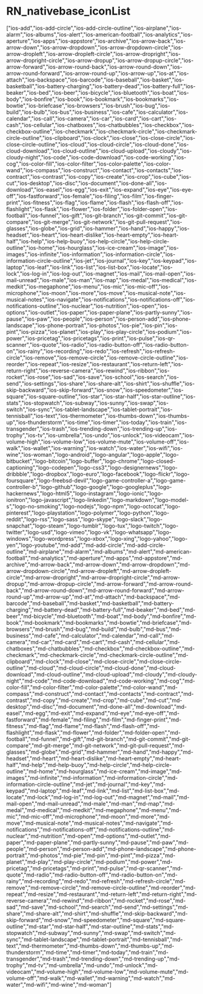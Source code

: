 # RN_nativebase_iconList

["ios-add","ios-add-circle","ios-add-circle-outline","ios-airplane","ios-alarm","ios-albums","ios-alert","ios-american-football","ios-analytics","ios-aperture","ios-apps","ios-appstore","ios-archive","ios-arrow-back","ios-arrow-down","ios-arrow-dropdown","ios-arrow-dropdown-circle","ios-arrow-dropleft","ios-arrow-dropleft-circle","ios-arrow-dropright","ios-arrow-dropright-circle","ios-arrow-dropup","ios-arrow-dropup-circle","ios-arrow-forward","ios-arrow-round-back","ios-arrow-round-down","ios-arrow-round-forward","ios-arrow-round-up","ios-arrow-up","ios-at","ios-attach","ios-backspace","ios-barcode","ios-baseball","ios-basket","ios-basketball","ios-battery-charging","ios-battery-dead","ios-battery-full","ios-beaker","ios-bed","ios-beer","ios-bicycle","ios-bluetooth","ios-boat","ios-body","ios-bonfire","ios-book","ios-bookmark","ios-bookmarks","ios-bowtie","ios-briefcase","ios-browsers","ios-brush","ios-bug","ios-build","ios-bulb","ios-bus","ios-business","ios-cafe","ios-calculator","ios-calendar","ios-call","ios-camera","ios-car","ios-card","ios-cart","ios-cash","ios-cellular","ios-chatboxes","ios-chatbubbles","ios-checkbox","ios-checkbox-outline","ios-checkmark","ios-checkmark-circle","ios-checkmark-circle-outline","ios-clipboard","ios-clock","ios-close","ios-close-circle","ios-close-circle-outline","ios-cloud","ios-cloud-circle","ios-cloud-done","ios-cloud-download","ios-cloud-outline","ios-cloud-upload","ios-cloudy","ios-cloudy-night","ios-code","ios-code-download","ios-code-working","ios-cog","ios-color-fill","ios-color-filter","ios-color-palette","ios-color-wand","ios-compass","ios-construct","ios-contact","ios-contacts","ios-contract","ios-contrast","ios-copy","ios-create","ios-crop","ios-cube","ios-cut","ios-desktop","ios-disc","ios-document","ios-done-all","ios-download","ios-easel","ios-egg","ios-exit","ios-expand","ios-eye","ios-eye-off","ios-fastforward","ios-female","ios-filing","ios-film","ios-finger-print","ios-fitness","ios-flag","ios-flame","ios-flash","ios-flash-off","ios-flashlight","ios-flask","ios-flower","ios-folder","ios-folder-open","ios-football","ios-funnel","ios-gift","ios-git-branch","ios-git-commit","ios-git-compare","ios-git-merge","ios-git-network","ios-git-pull-request","ios-glasses","ios-globe","ios-grid","ios-hammer","ios-hand","ios-happy","ios-headset","ios-heart","ios-heart-dislike","ios-heart-empty","ios-heart-half","ios-help","ios-help-buoy","ios-help-circle","ios-help-circle-outline","ios-home","ios-hourglass","ios-ice-cream","ios-image","ios-images","ios-infinite","ios-information","ios-information-circle","ios-information-circle-outline","ios-jet","ios-journal","ios-key","ios-keypad","ios-laptop","ios-leaf","ios-link","ios-list","ios-list-box","ios-locate","ios-lock","ios-log-in","ios-log-out","ios-magnet","ios-mail","ios-mail-open","ios-mail-unread","ios-male","ios-man","ios-map","ios-medal","ios-medical","ios-medkit","ios-megaphone","ios-menu","ios-mic","ios-mic-off","ios-microphone","ios-moon","ios-more","ios-move","ios-musical-note","ios-musical-notes","ios-navigate","ios-notifications","ios-notifications-off","ios-notifications-outline","ios-nuclear","ios-nutrition","ios-open","ios-options","ios-outlet","ios-paper","ios-paper-plane","ios-partly-sunny","ios-pause","ios-paw","ios-people","ios-person","ios-person-add","ios-phone-landscape","ios-phone-portrait","ios-photos","ios-pie","ios-pin","ios-pint","ios-pizza","ios-planet","ios-play","ios-play-circle","ios-podium","ios-power","ios-pricetag","ios-pricetags","ios-print","ios-pulse","ios-qr-scanner","ios-quote","ios-radio","ios-radio-button-off","ios-radio-button-on","ios-rainy","ios-recording","ios-redo","ios-refresh","ios-refresh-circle","ios-remove","ios-remove-circle","ios-remove-circle-outline","ios-reorder","ios-repeat","ios-resize","ios-restaurant","ios-return-left","ios-return-right","ios-reverse-camera","ios-rewind","ios-ribbon","ios-rocket","ios-rose","ios-sad","ios-save","ios-school","ios-search","ios-send","ios-settings","ios-share","ios-share-alt","ios-shirt","ios-shuffle","ios-skip-backward","ios-skip-forward","ios-snow","ios-speedometer","ios-square","ios-square-outline","ios-star","ios-star-half","ios-star-outline","ios-stats","ios-stopwatch","ios-subway","ios-sunny","ios-swap","ios-switch","ios-sync","ios-tablet-landscape","ios-tablet-portrait","ios-tennisball","ios-text","ios-thermometer","ios-thumbs-down","ios-thumbs-up","ios-thunderstorm","ios-time","ios-timer","ios-today","ios-train","ios-transgender","ios-trash","ios-trending-down","ios-trending-up","ios-trophy","ios-tv","ios-umbrella","ios-undo","ios-unlock","ios-videocam","ios-volume-high","ios-volume-low","ios-volume-mute","ios-volume-off","ios-walk","ios-wallet","ios-warning","ios-watch","ios-water","ios-wifi","ios-wine","ios-woman","logo-android","logo-angular","logo-apple","logo-bitbucket","logo-bitcoin","logo-buffer","logo-chrome","logo-closed-captioning","logo-codepen","logo-css3","logo-designernews","logo-dribbble","logo-dropbox","logo-euro","logo-facebook","logo-flickr","logo-foursquare","logo-freebsd-devil","logo-game-controller-a","logo-game-controller-b","logo-github","logo-google","logo-googleplus","logo-hackernews","logo-html5","logo-instagram","logo-ionic","logo-ionitron","logo-javascript","logo-linkedin","logo-markdown","logo-model-s","logo-no-smoking","logo-nodejs","logo-npm","logo-octocat","logo-pinterest","logo-playstation","logo-polymer","logo-python","logo-reddit","logo-rss","logo-sass","logo-skype","logo-slack","logo-snapchat","logo-steam","logo-tumblr","logo-tux","logo-twitch","logo-twitter","logo-usd","logo-vimeo","logo-vk","logo-whatsapp","logo-windows","logo-wordpress","logo-xbox","logo-xing","logo-yahoo","logo-yen","logo-youtube","md-add","md-add-circle","md-add-circle-outline","md-airplane","md-alarm","md-albums","md-alert","md-american-football","md-analytics","md-aperture","md-apps","md-appstore","md-archive","md-arrow-back","md-arrow-down","md-arrow-dropdown","md-arrow-dropdown-circle","md-arrow-dropleft","md-arrow-dropleft-circle","md-arrow-dropright","md-arrow-dropright-circle","md-arrow-dropup","md-arrow-dropup-circle","md-arrow-forward","md-arrow-round-back","md-arrow-round-down","md-arrow-round-forward","md-arrow-round-up","md-arrow-up","md-at","md-attach","md-backspace","md-barcode","md-baseball","md-basket","md-basketball","md-battery-charging","md-battery-dead","md-battery-full","md-beaker","md-bed","md-beer","md-bicycle","md-bluetooth","md-boat","md-body","md-bonfire","md-book","md-bookmark","md-bookmarks","md-bowtie","md-briefcase","md-browsers","md-brush","md-bug","md-build","md-bulb","md-bus","md-business","md-cafe","md-calculator","md-calendar","md-call","md-camera","md-car","md-card","md-cart","md-cash","md-cellular","md-chatboxes","md-chatbubbles","md-checkbox","md-checkbox-outline","md-checkmark","md-checkmark-circle","md-checkmark-circle-outline","md-clipboard","md-clock","md-close","md-close-circle","md-close-circle-outline","md-cloud","md-cloud-circle","md-cloud-done","md-cloud-download","md-cloud-outline","md-cloud-upload","md-cloudy","md-cloudy-night","md-code","md-code-download","md-code-working","md-cog","md-color-fill","md-color-filter","md-color-palette","md-color-wand","md-compass","md-construct","md-contact","md-contacts","md-contract","md-contrast","md-copy","md-create","md-crop","md-cube","md-cut","md-desktop","md-disc","md-document","md-done-all","md-download","md-easel","md-egg","md-exit","md-expand","md-eye","md-eye-off","md-fastforward","md-female","md-filing","md-film","md-finger-print","md-fitness","md-flag","md-flame","md-flash","md-flash-off","md-flashlight","md-flask","md-flower","md-folder","md-folder-open","md-football","md-funnel","md-gift","md-git-branch","md-git-commit","md-git-compare","md-git-merge","md-git-network","md-git-pull-request","md-glasses","md-globe","md-grid","md-hammer","md-hand","md-happy","md-headset","md-heart","md-heart-dislike","md-heart-empty","md-heart-half","md-help","md-help-buoy","md-help-circle","md-help-circle-outline","md-home","md-hourglass","md-ice-cream","md-image","md-images","md-infinite","md-information","md-information-circle","md-information-circle-outline","md-jet","md-journal","md-key","md-keypad","md-laptop","md-leaf","md-link","md-list","md-list-box","md-locate","md-lock","md-log-in","md-log-out","md-magnet","md-mail","md-mail-open","md-mail-unread","md-male","md-man","md-map","md-medal","md-medical","md-medkit","md-megaphone","md-menu","md-mic","md-mic-off","md-microphone","md-moon","md-more","md-move","md-musical-note","md-musical-notes","md-navigate","md-notifications","md-notifications-off","md-notifications-outline","md-nuclear","md-nutrition","md-open","md-options","md-outlet","md-paper","md-paper-plane","md-partly-sunny","md-pause","md-paw","md-people","md-person","md-person-add","md-phone-landscape","md-phone-portrait","md-photos","md-pie","md-pin","md-pint","md-pizza","md-planet","md-play","md-play-circle","md-podium","md-power","md-pricetag","md-pricetags","md-print","md-pulse","md-qr-scanner","md-quote","md-radio","md-radio-button-off","md-radio-button-on","md-rainy","md-recording","md-redo","md-refresh","md-refresh-circle","md-remove","md-remove-circle","md-remove-circle-outline","md-reorder","md-repeat","md-resize","md-restaurant","md-return-left","md-return-right","md-reverse-camera","md-rewind","md-ribbon","md-rocket","md-rose","md-sad","md-save","md-school","md-search","md-send","md-settings","md-share","md-share-alt","md-shirt","md-shuffle","md-skip-backward","md-skip-forward","md-snow","md-speedometer","md-square","md-square-outline","md-star","md-star-half","md-star-outline","md-stats","md-stopwatch","md-subway","md-sunny","md-swap","md-switch","md-sync","md-tablet-landscape","md-tablet-portrait","md-tennisball","md-text","md-thermometer","md-thumbs-down","md-thumbs-up","md-thunderstorm","md-time","md-timer","md-today","md-train","md-transgender","md-trash","md-trending-down","md-trending-up","md-trophy","md-tv","md-umbrella","md-undo","md-unlock","md-videocam","md-volume-high","md-volume-low","md-volume-mute","md-volume-off","md-walk","md-wallet","md-warning","md-watch","md-water","md-wifi","md-wine","md-woman"]

